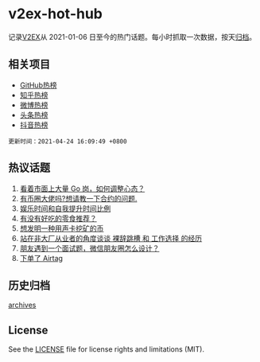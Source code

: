# v2ex-hot-hub

 记录[V2EX](https://www.v2ex.com/)从 2021-01-06 日至今的热门话题。每小时抓取一次数据，按天[归档](archives)。
 
 ## 相关项目

- [GitHub热榜](https://github.com/snaildev/github-hot-hub)
- [知乎热榜](https://github.com/snaildev/zhihu-hot-hub)
- [微博热榜](https://github.com/snaildev/weibo-hot-hub)
- [头条热榜](https://github.com/snaildev/toutiao-hot-hub)
- [抖音热榜](https://github.com/snaildev/douyin-hot-hub)


 `更新时间：2021-04-24 16:09:49 +0800`

## 热议话题

1. [看着市面上大量 Go 岗，如何调整心态？](https://www.v2ex.com/t/772855)
1. [有币圈大佬吗?想请教一下合约的问题.](https://www.v2ex.com/t/772824)
1. [娱乐时间和自我提升时间比例](https://www.v2ex.com/t/772866)
1. [有没有好吃的零食推荐？](https://www.v2ex.com/t/772782)
1. [想发明一种用声卡挖矿的币](https://www.v2ex.com/t/772795)
1. [站在非大厂从业者的角度谈谈 裸辞跳槽 和 工作选择 的经历](https://www.v2ex.com/t/772748)
1. [朋友遇到一个面试题，微信朋友圈怎么设计？](https://www.v2ex.com/t/772767)
1. [下单了 Airtag](https://www.v2ex.com/t/772810)

## 历史归档

[archives](archives)

## License

See the [LICENSE](LICENSE) file for license rights and limitations (MIT).
